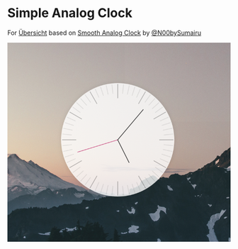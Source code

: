# Simple Analog Clock
For [Übersicht](http://tracesof.net/uebersicht/) based on [Smooth Analog Clock](https://github.com/N00bySumairu/SmoothAnalogClock.widget)
by [@N00bySumairu](https://github.com/N00bySumairu)

![screenshot](https://raw.githubusercontent.com/viktorstrate/simple-analog-clock/master/screenshot.png)
